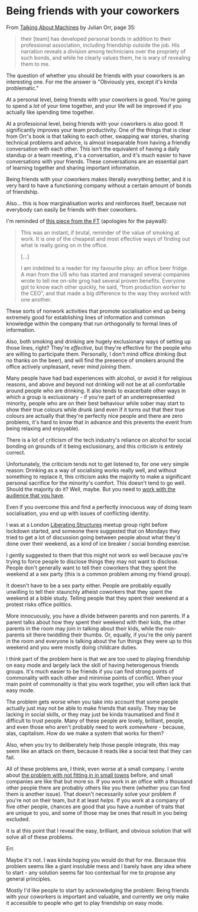 # Being friends with your coworkers

From [Talking About Machines](https://amzn.to/2WYeYew) by Julian Orr, page 35:

> their [team] has developed personal bonds in addition to their professional association, including friendship outside the job. His narration reveals a division among technicians over the propriety of such bonds, and while he clearly values them, he is wary of revealing them to me.

The question of whether you should be friends with your coworkers is an interesting one.
For me the answer is "Obviously yes, except it's kinda problematic."

At a personal level, being friends with your coworkers is good. You're going to spend a *lot* of your time together, and your life will be improved if you actually like spending time together.

At a professional level, being friends with your coworkers is also good: It significantly improves your team productivity. One of the things that is clear from Orr's book is that talking to each other, swapping war stories, sharing technical problems and advice, is almost inseparable from having a friendly conversation with each other. This isn't the equivalent of having a daily standup or a team meeting, it's a conversation, and it's much easier to have conversations with your friends. These conversations are an essential part of learning together and sharing important information.

Being friends with your coworkers makes literally everything better, and it is very hard to have a functioning company without a certain amount of bonds of friendship.

Also... this is how marginalisation works and reinforces itself, because not everybody can easily be friends with their coworkers.

I'm reminded of [this piece from the FT](https://www.ft.com/content/da6a33be-bd8f-11e8-8274-55b72926558f) (apologies for the paywall):

> This was an instant, if brutal, reminder of the value of smoking at work. It is one of the cheapest and most effective ways of finding out what is really going on in the office. 
>
> [...]
>
> I am indebted to a reader for my favourite ploy: an office beer fridge. A man from the US who has started and managed several companies wrote to tell me on-site grog had several proven benefits. Everyone got to know each other quickly, he said, “from production worker to the CEO”, and that made a big difference to the way they worked with one another.

These sorts of nonwork activities that promote socialisation end up being extremely good for establishing lines of information and common knowledge within the company that run orthogonally to formal lines of information.

Also, both smoking and drinking are hugely exclusionary ways of setting up those lines, right? They're *effective*, but they're effective for the people who are willing to participate them. Personally, I don't mind office drinking (but no thanks on the beer), and will find the presence of smokers around the office actively unpleasant, never mind *joining* them.

Many people have had bad experiences with alcohol, or avoid it for religious reasons, and above and beyond not drinking will not be at all comfortable around people who are drinking. It also tends to exacerbate other ways in which a group is exclusionary - if you're part of an underrepresented minority, people who are on their best behaviour while sober may start to show their true colours while drunk (and even if it turns out that their true colours are actually that they're perfectly nice people and there are zero problems, it's hard to know that in advance and this prevents the event from being relaxing and enjoyable).

There is a lot of criticism of the tech industry's reliance on alcohol for social bonding on grounds of it being exclusionary, and this criticism is entirely correct.

Unfortunately, the criticism tends not to get listened to, for one very simple reason: Drinking as a way of socialising works really well, and without something to replace it, this criticism asks the majority to make a significant personal sacrifice for the minority's comfort. This doesn't tend to go well. Should the majority do it? Well, maybe. But you need to [work with the audience that you have](https://notebook.drmaciver.com/posts/2020-05-19-09:35.html).

Even if you overcome this and find a perfectly innocuous way of doing team socialisation,
you end up with issues of conflicting identity.

I was at a London [Liberating Structures](http://www.liberatingstructures.com/) meetup group right before lockdown started, and someone there suggested that on Mondays they tried to get a lot of discussion going between people about what they'd done over their weekend, as a kind of ice breaker / social bonding exercise.

I gently suggested to them that this might not work so well because you're trying to force people to disclose things they may not want to disclose. People don't generally want to tell their coworkers that they spent the weekend at a sex party (this is a common problem among my friend group).

It doesn't have to be a sex party either. People are probably equally unwilling to tell their staunchly atheist coworkers that they spent the weekend at a bible study. Telling people that they spent their weekend at a protest risks office politics.

More innocuously, you have a divide between parents and non parents. If a parent talks about how they spent their weekend with their kids, the other parents in the room may join in talking about their kids, while the non-parents sit there twiddling their thumbs. Or, equally, if you're the only parent in the room and everyone is talking about the fun things they were up to this weekend and you were mostly doing childcare duties.

I think part of the problem here is that we are too used to playing friendship on easy mode and largely lack the skill of having heterogenous friends groups. It's much easier to be friends if you can find strong points of commonality with each other and minimise points of conflict. When your main point of commonality is that you work together, you will often lack that easy mode.

The problem gets worse when you take into account that some people actually just may not be able to make friends that easily. They may be lacking in social skills, or they may just be kinda traumatised and find it difficult to trust people. Many of these people are lovely, brilliant, people, and even those who aren't probably need to work *somewhere* - because, alas, capitalism. How do we make a system that works for them?

Also, when you try to deliberately help those people integrate, this may seem like an attack on them, because it reads like a social test that they can fail.

All of these problems are, I think, even worse at a small company. I wrote about [the problem with not fitting in in small towns](https://notebook.drmaciver.com/posts/2020-04-25-10:40.html) before, and small companies are like that but more so. If you work in an office with a thousand other people there are probably others like you there (whether you can find them is another issue). That doesn't necessarily solve your problem if you're not on their team, but it at least *helps*. If you work at a company of five other people, chances are good that you have a number of traits that are unique to you, and some of those may be ones that result in you being excluded.

It is at this point that I reveal the easy, brilliant, and obvious solution that will solve all of these problems.

Err.

Maybe it's not. I was kinda hoping you would do that for me. Because this problem seems like a giant insoluble mess and I barely have any idea where to start - any solution seems far too contextual for me to propose any general principles.

Mostly I'd like people to start by acknowledging the problem: Being friends with your coworkers is important and valuable, and currently we only make it accessible to people who get to play friendship on easy mode.
